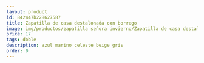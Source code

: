 ```yaml
---
layout: product
id: 842447b228627587
title: Zapatilla de casa destalonada con borrego
image: img/productos/zapatilla señora invierno/Zapatilla de casa destalonada con borrego=17=doble=azul marino celeste beige gris.webp
price: 17
tags: doble
description: azul marino celeste beige gris
order: 0
---
```

